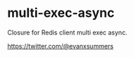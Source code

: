 
# multi-exec-async

Closure for Redis client multi exec async.


https://twitter.com/@evanxsummers
